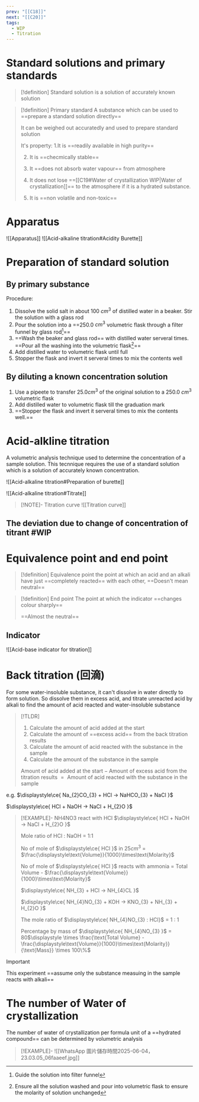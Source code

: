 ```yaml
---
prev: "[[C18]]"
next: "[[C20]]"
tags:
  - WIP
  - Titration
---
```

# Standard solutions and primary standards 

> [!definition] Standard solution
>  is a solution of accurately known solution

> [!definition] Primary standard
> A substance which can be used to ==prepare a standard solution directly==
> 
> It can be weighed out accuratedly and used to prepare standard solution
> 
> It's property:
>  1.It is ==readily available in high purity==
>  
>2. It is ==checmically stable==
>   
>3. It ==does not absorb water vapour== from atmosphere
>   
>4. It does not lose ==[[C19#Water of crystallization WIP|Water of crystallization]]== to the atmosphere if it is a hydrated substance.
>
>5. It is ==non volatile and non-toxic==


# Apparatus 
![[Apparatus]]
![[Acid-alkaline titration#Acidity Burette]]


# Preparation of standard solution
## By primary substance
Procedure:
1. Dissolve the solid salt in about 100 $\displaystyle cm^{3}$ of distilled water in a beaker. Stir the solution with a glass rod
2. Pour the solution into a ==250.0 $\displaystyle cm^{3}$ volumetric flask through a filter funnel by glass rod[^2]== 
3. ==Wash the beaker and glass rod== with distilled water serveral times. ==Pour all the washing into the volumetric flask[^3]==
4. Add distilled water to volumetric flask until full
5. Stopper the flask and invert it serveral times to mix the contents well

## By diluting a known concentration solution 
1. Use a pipeete to transfer 25.0$\displaystyle cm^{3}$ of the original solution to a 250.0 $\displaystyle cm^{3}$ volumetric flask
2. Add distilled water to volumetric flask till the graduation mark
3. ==Stopper the flask and invert it serveral times to mix the contents well.==

# Acid-alkline titration 
A volumetric analysis technique used to determine the concentration of a sample solution. 
This tecnnique requires the use of a standard solution which is a solution of accurately known concentration.






![[Acid-alkaline titration#Preparation of burette]]

![[Acid-alkaline titration#Titrate]]


> [!NOTE]- Titration curve
![[Titration curve]]
## The deviation due to change of concentration of titrant #WIP 




# Equivalence point and end point 
> [!definition] Equivalence point
> the point at which an acid and an alkali have just ==completely reacted== with each other, ==Doesn't mean neutral==

> [!definition] End point
> The point at which the indicator ==changes colour sharply==
> 
> ==Almost the neutral==

## Indicator
![[Acid-base indicator for titration]]

# Back titration (回滴) 
For some water-insoluble substance, it can't dissolve in water directly to form solution. So dissolve them in excess acid, and titrate unreacted acid by alkali to find the amount of acid reacted and water-insoluble substance

> [!TLDR]
> 1. Calculate the amount of acid added at the start
> 2. Calculate the amount of ==excess acid== from the back titration results
> 3. Calculate the amount of acid reacted with the substance in the sample 
> 4. Calculate the amount of the substance in the sample
> 
> $\displaystyle\text{Amount of acid added at the start} -\text{Amount of excess acid from the titration results}$
> $\displaystyle =\text{ Amount of acid reacted with the substance in the sample}$





e.g. $\displaystyle\ce{ Na_{2}CO_{3} + HCl -> NaHCO_{3} + NaCl }$ 

$\displaystyle\ce{ HCl + NaOH -> NaCl + H_{2}O }$

> [!EXAMPLE]-  NH4NO3 react with HCl
> $\displaystyle\ce{ HCl + NaOH -> NaCl + H_{2}O }$
> 
> Mole ratio of HCl : NaOH = 1:1
> 
> No of mole of $\displaystyle\ce{ HCl }$ in $\displaystyle 25cm^{3}$ = $\frac{\displaystyle\text{Volume}}{1000}\times\text{Molarity}$
> 
> No of mole of $\displaystyle\ce{ HCl }$ reacts with ammonia =  Total Volume - $\frac{\displaystyle\text{Volume}}{1000}\times\text{Molarity}$
> 
> $\displaystyle\ce{ NH_{3} + HCl -> NH_{4}CL }$
> 
> $\displaystyle\ce{ NH_{4}NO_{3} + KOH -> KNO_{3} + NH_{3} + H_{2}O }$
> 
> The mole ratio of $\displaystyle\ce{ NH_{4}NO_{3} : HCl}$  = 1 : 1
> 
> Percentage by mass of $\displaystyle\ce{ NH_{4}NO_{3} }$ = 80$\displaystyle \times \frac{\text{Total Volume} - \frac{\displaystyle\text{Volume}}{1000}\times\text{Molarity}}{\text{Mass}} \times 100\%$

> [!IMPORTANT]
> This experiment ==assume only the substance measuing in the sample reacts with alkali==







# The number of Water of crystallization 


The number of water of crystallization per formula unit of a ==hydrated compound== can be determined by volumetric analysis 
> [!EXAMPLE]-
> ![[WhatsApp 圖片儲存時間2025-06-04，23.03.05_06faaeef.jpg]]


[^1]: The range of colour change of pH indicator would affect the error, for methyl orange and phenolphthalein , their range do not cover the 7. By the experiment result, when the colour of them changed, the solution ==ALMOST== neutralized.
[^2]: Guide the solution into filter funnel

[^3]: Ensure all the solution washed and pour into volumetric flask to ensure the molarity of solution unchanged
